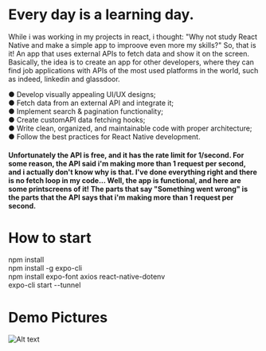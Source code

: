 #

# Every day is a learning day.

While i was working in my projects in react, i thought: "Why not study React Native and make a simple app to improove even more my skills?"
So, that is it! An app that uses external APIs to fetch data and show it on the screen. Basically, the idea is to create an app for other developers, where they can find job applications with APIs of the most used platforms in the world, such as indeed, linkedin and glassdoor.

● Develop visually appealing UI/UX designs;<br />
● Fetch data from an external API and integrate it;<br />
● Implement search & pagination functionality;<br />
● Create customAPI data fetching hooks;<br />
● Write clean, organized, and maintainable code with proper architecture;<br />
● Follow the best practices for React Native development.<br />


#### Unfortunately the API is free, and it has the rate limit for 1/second. For some reason, the API said i'm making more than 1 request per second, and i actually don't know why is that. I've done everything right and there is no fetch loop in my code... Well, the app is functional, and here are some printscreens of it! The parts that say "Something went wrong" is the parts that the API says that i'm making more than 1 request per second.


# How to start

npm install<br />
npm install -g expo-cli<br />
npm install expo-font axios react-native-dotenv<br />
expo-cli start --tunnel<br />

# Demo Pictures

<!-- ![alt text](./demoPictures/pic1.jpeg)
![alt text](./demoPictures/pic2.jpg)
![alt text](./demoPictures/pic3.jpeg)
![alt text](./demoPictures/pic4.jpg)
![alt text](./demoPictures/pic5.jpeg) -->

<!-- 
<img src= "pic1.jpeg" width="200" height="280" alt= "pic1" title="pic1">
<img src= "pic2.jpg" width="200" height="280" alt= "pic1" title="pic1">
<img src= "pic3.jpeg" width="200" height="280" alt= "pic1" title="pic1">
<img src= "pic4.jpg" width="200" height="280" alt= "pic1" title="pic1">
<img src= "pic5.jpeg" width="200" height="280" alt= "pic1" title="pic1"> -->

![Alt text]("https://github.com/PedroHGaspar/Project-React-Native/blob/master/demoPictures/pic1.jpeg") 
